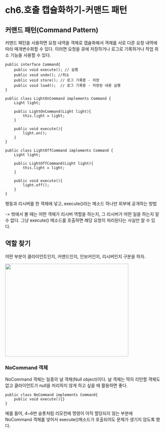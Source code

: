 # ch6.호출 캡슐화하기-커맨드 패턴

## 커맨드 패턴(Command Pattern)
커맨드 패턴을 사용하면 요청 내역을 객체로 캡슐화해서 객체를 서로 다른 요청 내역에 따라 매개변수화할 수 있다. 이러면 요청을 큐에 저장하거나 로그로 기록하거나 작업 취소 기능을 사용할 수 있다.

```
public interface Command{
    public void execute(); // 실행
    public void undo(); //취소
    public void store(); // 로그 기록용 - 저장
    public void load();  // 로그 기록용 - 저장된 내용 실행
}

public class LightOnCommand implements Command {
    Light light;

    public LightOnCommand(Light light){
        this.light = light;
    } 

    public void execute(){
        light.on();
    }
}

public class LightOffCommand implements Command {
    Light light;

    public LightOffCommand(Light light){
        this.light = light;
    } 

    public void execute(){
        light.off();
    }
}
```

행동과 리시버를 한 객체에 넣고, execute()라는 메소드 하나만 외부에 공개하는 방법

-> 밖에서 볼 때는 어떤 객체가 리시버 역할을 하는지, 그 리시버가 어떤 일을 하는지 알 수 없다. 그냥 execute() 메소드를 호출하면 해당 요청이 처리된다는 사실만 알 수 있다.

## 역할 찾기
어떤 부분이 클라이언트인지, 커맨드인지, 인보커인지, 리시버인지 구분을 하자.

<img src="https://github.com/user-attachments/assets/dead9f0a-3bfa-4504-a28a-e8b5eaacfac1" style="width:400px; height:300px;"/>


### NoCommand 객체
NoCommand 객체는 일종의 널 객체(Null object)이다. 널 객체는 딱히 리턴할 객체도 없고 클라이언트가 null을 처리하지 않게 하고 싶을 때 활용하면 좋다.

```
public class NoCommand implements Command{
    public void execute(){}
}
```

예를 들어, 4~6번 슬롯처럼 리모컨에 명령이 아직 할당되지 않는 부분에 NoCommand 객체를 넣어서 execute()메소드가 호출되어도 문제가 생기지 않도록 했다.